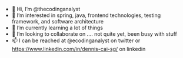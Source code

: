 - 👋 Hi, I’m @thecodinganalyst
- 👀 I’m interested in spring, java, frontend technologies, testing framework, and software architecture
- 🌱 I’m currently learning a lot of things
- 💞️ I’m looking to collaborate on .... not quite yet, been busy with stuff
- 📫 I can be reached at @ecodinganalyst on twitter or https://www.linkedin.com/in/dennis-cai-sg/ on linkedin

<!---
thecodinganalyst/thecodinganalyst is a ✨ special ✨ repository because its `README.md` (this file) appears on your GitHub profile.
You can click the Preview link to take a look at your changes.
--->
